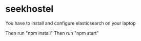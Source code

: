 # seekhostel

You have to install and configure elasticsearch on your laptop

Then run "npm install"
Then run "npm start"
